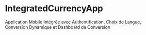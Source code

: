 # IntegratedCurrencyApp
Application Mobile Intégrée avec Authentification, Choix de Langue, Conversion Dynamique et Dashboard de Conversion
